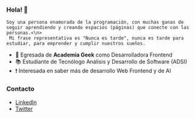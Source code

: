 ### Hola! 👋

~~~
Soy una persona enamorada de la programación, con muchas ganas de seguir aprendiendo y creando espacios (páginas) que conecte con las personas.<\n>
 Mi frase representativa es "Nunca es tarde", nunca es tarde para estudiar, para emprender y cumplir nuestros sueños.
~~~

- 🚀 Egresada de **Academia Geek** como Desarrolladora Frontend</li>
- 📚 Estudiante de Tecnólogo Análisis y Desarrollo de Software (ADSI) </li>
- ❗ Interesada en saber más de desarrollo Web Frontend y de AI</li>


### **Contacto**

- [LinkedIn](https://www.linkedin.com/in/laura-berrio-developer)
- [Twitter](https://twitter.com/LauraBe31799613)
